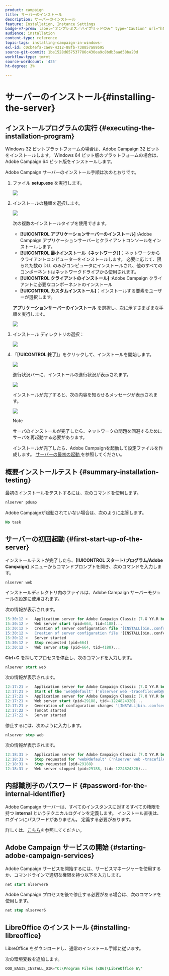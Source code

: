 ```yaml
---
product: campaign
title: サーバーのインストール
description: サーバーのインストール
feature: Installation, Instance Settings
badge-v7-prem: label="オンプレミス／ハイブリッドのみ" type="Caution" url="https://experienceleague.adobe.com/docs/campaign-classic/using/installing-campaign-classic/architecture-and-hosting-models/hosting-models-lp/hosting-models.html?lang=ja" tooltip="オンプレミスデプロイメントとハイブリッドデプロイメントにのみ適用されます"
audience: installation
content-type: reference
topic-tags: installing-campaign-in-windows-
exl-id: c0cb4efa-cae9-4312-88fb-738857a89595
source-git-commit: 1be1528d657537786c430ea9c8bdb3aad58ba20d
workflow-type: tm+mt
source-wordcount: '425'
ht-degree: 3%

---
```


# サーバーのインストール{#installing-the-server}

## インストールプログラムの実行 {#executing-the-installation-program}

Windows 32 ビットプラットフォームの場合は、Adobe Campaign 32 ビットをインストールします。 Windows 64 ビット版のプラットフォームの場合は、Adobe Campaign 64 ビット版をインストールします。

Adobe Campaign サーバーのインストール手順は次のとおりです。

1. ファイル **setup.exe** を実行します。

   ![](assets/s_ncs_install_installer_01.png)

1. インストールの種類を選択します。

   ![](assets/s_ncs_install_installer_01a.png)

   次の複数のインストールタイプを使用できます。

   * **[!UICONTROL アプリケーションサーバーのインストール]** :Adobe Campaign アプリケーションサーバーとクライアントコンソールをインストールします。
   * **[!UICONTROL 最小インストール（ネットワーク）]**：ネットワークからクライアントコンピューターをインストールします。 必要に応じて、限られた数の DLL のみがコンピュータにインストールされ、他のすべてのコンポーネントはネットワークドライブから使用されます。
   * **[!UICONTROL クライアントのインストール]** :Adobe Campaign クライアントに必要なコンポーネントのインストール
   * **[!UICONTROL カスタムインストール]**：インストールする要素をユーザーが選択します。

   **アプリケーションサーバーのインストール** を選択し、次に示すさまざまな手順を実行します。

   ![](assets/s_ncs_install_installer_02.png)

1. インストール ディレクトリの選択：

   ![](assets/s_ncs_install_installer_03.png)

1. 「**[!UICONTROL 終了]**」をクリックして、インストールを開始します。

   ![](assets/s_ncs_install_installer_04.png)

   進行状況バーに、インストールの進行状況が表示されます。

   ![](assets/s_ncs_install_installer_05.png)

   インストールが完了すると、次の内容を知らせるメッセージが表示されます。

   ![](assets/s_ncs_install_installer_06.png)

   >[!NOTE]
   >
   >サーバのインストールが完了したら、ネットワークの問題を回避するためにサーバを再起動する必要があります。

   インストールが完了したら、Adobe Campaignを起動して設定ファイルを作成します。 [ サーバーの最初の起動 ](#first-start-up-of-the-server) を参照してください。

## 概要インストールテスト {#summary-installation-testing}

最初のインストールをテストするには、次のコマンドを使用します。

```sql
nlserver pdump
```

Adobe Campaignが起動されていない場合は、次のように応答します。

```sql
No task
```

## サーバーの初回起動 {#first-start-up-of-the-server}

インストールテストが完了したら、**[!UICONTROL スタート/プログラム/Adobe Campaign]** メニューからコマンドプロンプトを開き、次のコマンドを入力します。

```sql
nlserver web
```

インストールディレクトリ内のファイルは、Adobe Campaign サーバーモジュールの設定に使用されます。

次の情報が表示されます。

```sql
15:30:12 >   Application server for Adobe Campaign Classic (7.X YY.R build XXX@SHA1) of DD/MM/YYYY
15:30:12 >   Web server start (pid=664, tid=4188)...
15:30:12 >   Creation of server configuration file '[INSTALL]bin..confserverConf.xml' server via '[INSTALL]bin..conffraserverConf.xml.sample
15:30:12 >   Creation of server configuration file '[INSTALL]bin..confconfig-default.xml' server via '[INSTALL]bin..confmodelsconfig-default.xml
15:30:12 >   Server started
15:30:12 >   Stop requested (pid=664)
15:30:12 >   Web server stop (pid=664, tid=4188)...
```

**Ctrl+C** を押してプロセスを停止し、次のコマンドを入力します。

```sql
nlserver start web
```

次の情報が表示されます。

```sql
12:17:21 >   Application server for Adobe Campaign Classic (7.X YY.R build XXX@SHA1) of DD/MM/YYYY
12:17:21 >   Start of the 'web@default' ('nlserver web -tracefile:web@default -instance:default -detach -tomcat -autorepair') task in a new process 
12:17:21 >   Application server for Adobe Campaign Classic (7.X YY.R build XXX@SHA1) of DD/MM/YYYY
12:17:21 >   Web server start (pid=29188, tid=-1224824320)...
12:17:21 >   Generation of configuration changes '[INSTALL]bin..confserverConf.xml.diff' between '[INSTALL]bin..confserverConf.xml' and '[INSTALL]bin..conffraserverConf.xml.sample'
12:17:22 >   Tomcat started
12:17:22 >   Server started
```

停止するには、次のように入力します。

```sql
nlserver stop web
```

次の情報が表示されます。

```sql
12:18:31 >   Application server for Adobe Campaign Classic (7.X YY.R build XXX@SHA1) of DD/MM/YYYY
12:18:31 >   Stop requested for 'web@default' ('nlserver web -tracefile:web@default -instance:default -detach -tomcat -autorepair', pid=29188, tid=-1224824320)...
12:18:31 >   Stop requested (pid=29188)
12:18:31 >   Web server stopped (pid=29188, tid=-1224824320)...
```

## 内部識別子のパスワード {#password-for-the-internal-identifier}

Adobe Campaign サーバーは、すべてのインスタンスに対するすべての権限を持つ **internal** というテクニカルログインを定義します。 インストール直後は、ログインにパスワードがありません。 定義する必要があります。

詳しくは、[こちら](../../installation/using/configuring-campaign-server.md#internal-identifier)を参照してください。

## Adobe Campaign サービスの開始 {#starting-adobe-campaign-services}

Adobe Campaign サービスを開始するには、サービスマネージャーを使用するか、コマンドラインで適切な権限を持つ以下を入力します。

```sql
net start nlserver6
```

Adobe Campaign プロセスを後で停止する必要がある場合は、次のコマンドを使用します。

```sql
net stop nlserver6
```

## LibreOffice のインストール {#installing-libreoffice}

LibreOffice をダウンロードし、通常のインストール手順に従います。

次の環境変数を追加します。

```sql
OOO_BASIS_INSTALL_DIR="C:\Program Files (x86)\LibreOffice 6\"
```
